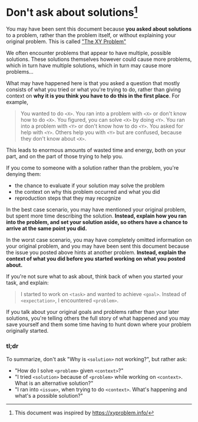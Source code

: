 # Don't ask about solutions[^1]

You may have been sent this document because **you asked about solutions** to a problem,
rather than the problem itself, or without explaining your original problem.
This is called ["The XY Problem"](https://en.wikipedia.org/wiki/XY_problem)

We often encounter problems that appear to have multiple, possible solutions. These
solutions themselves however could cause more problems, which in turn have multiple
solutions, which in turn may cause more problems...

What may have happened here is that you asked a question that mostly consists
of what you tried or what you're trying to do, rather than giving context on **why
it is you think you have to do this in the first place**. For example,

> You wanted to do `<X>`.
> You ran into a problem with `<X>` or don't know how to do `<X>`.
> You figured, you can solve `<X>` by doing `<Y>`.
> You ran into a problem with `<Y>` or don't know how to do `<Y>`.
> You asked for help with `<Y>`.
> Others help you with `<Y>` but are confused, because they don't know about `<X>`.

This leads to enormous amounts of wasted time and energy, both on your part, and
on the part of those trying to help you.

If you come to someone with a solution rather than the problem, you're denying them:
- the chance to evaluate if your solution may solve the problem
- the context on why this problem occurred and what you did
- reproduction steps that they may recognize

In the best case scenario, you may have mentioned your original problem, but spent
more time describing the solution. **Instead, explain how you ran into the problem,
and set your solution aside, so others have a chance to arrive at the same point
you did.**

In the worst case scenario, you may have completely omitted information on your
original problem, and you may have been sent this document because the issue you
posted above hints at another problem. **Instead, explain the context of what you
did before you started working on what you posted about.**

If you're not sure what to ask about, think back of when you started your task, and
explain:
> I started to work on `<task>` and wanted to achieve `<goal>`.
> Instead of `<expectation>`, I encountered `<problem>`.

If you talk about your original goals and problems rather than your later solutions,
you're telling others the full story of what happened and you may save yourself and
them some time having to hunt down where your problem originally started.

### tl;dr

To summarize, don't ask "Why is `<solution>` not working?", but rather ask:
- "How do I solve `<problem>` given `<context>`?"
- "I tried `<solution>` because of `<problem>` while working on `<context>`. What is an alternative solution?"
- "I ran into `<issue>`, when trying to do `<context>`. What's happening and what's a possible solution?"

[^1]: This document was inspired by https://xyproblem.info/
